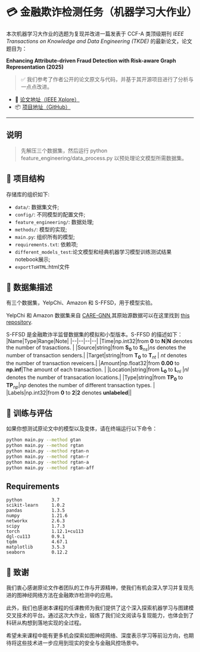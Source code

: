 # 💳 金融欺诈检测任务（机器学习大作业）

本次机器学习大作业的选题为复现并改进一篇发表于 CCF-A 类顶级期刊 *IEEE Transactions on Knowledge and Data Engineering (TKDE)* 的最新论文，论文题目为：

**Enhancing Attribute-driven Fraud Detection with Risk-aware Graph Representation (2025)**

> ✅ 我们参考了作者公开的论文原文与代码，并基于其开源项目进行了分析与一点点改进。

- 📄 [论文地址（IEEE Xplore）](https://ieeexplore.ieee.org/document/10470584)
- 📦 [项目地址（GitHub）](https://github.com/AI4Risk/antifraud)

---

## 说明
> 先解压三个数据集，然后运行 python feature_engineering/data_process.py 以预处理论文模型所需数据集。

## 📁 项目结构

存储库的组织如下:
- `data/`: 数据集文件;
- `config/`: 不同模型的配置文件;
- `feature_engineering/`: 数据处理;
- `methods/`: 模型的实现;
- `main.py`: 组织所有的模型;
- `requirements.txt`: 依赖项;
- `different_models_test`:论文模型和经典机器学习模型训练测试结果notebook展示;
- `exportToHTML`:html文件

## 📂 数据集描述

有三个数据集，YelpChi、Amazon 和 S-FFSD，用于模型实验。

<!-- YelpChi and Amazon can be downloaded from [here](https://github.com/YingtongDou/CARE-GNN/tree/master/data) or [dgl.data.FraudDataset](https://docs.dgl.ai/api/python/dgl.data.html#fraud-dataset).

Put them in `/data` directory and run `unzip /data/Amazon.zip` and `unzip /data/YelpChi.zip` to unzip the datasets. -->

YelpChi 和 Amazon 数据集来自 [CARE-GNN](https://dl.acm.org/doi/abs/10.1145/3340531.3411903),其原始源数据可以在这里找到 [this repository](https://github.com/YingtongDou/CARE-GNN/tree/master/data).

S-FFSD 是金融欺诈半监督数据集的模拟和小型版本。S-FFSD 的描述如下：
|Name|Type|Range|Note|
|--|--|--|--|
|Time|np.int32|from $\mathbf{0}$ to $\mathbf{N}$|$\mathbf{N}$ denotes the number of trasactions.  |
|Source|string|from $\mathbf{S_0}$ to $\mathbf{S}_{ns}$|$ns$ denotes the number of transaction senders.|
|Target|string|from $\mathbf{T_0}$  to $\mathbf{T}_{nt}$ | $nt$ denotes the number of transaction reveicers.|
|Amount|np.float32|from **0.00** to **np.inf**|The amount of each transaction. |
|Location|string|from $\mathbf{L_0}$  to $\mathbf{L}_{nl}$ |$nl$ denotes the number of transacation locations.|
|Type|string|from $\mathbf{TP_0}$ to $\mathbf{TP}_{np}$|$np$ denotes the number of different transaction types. |
|Labels|np.int32|from **0** to **2**|**2** denotes **unlabeled**||

## 🚀 训练与评估

如果你想测试原论文中的模型以及变体，请在终端运行以下命令：

```bash
python main.py --method gtan
python main.py --method rgtan
python main.py --method rgtan-n
python main.py --method rgtan-r
python main.py --method rgtan-a
python main.py --method rgtan-aff
```

## Requirements
```
python           3.7
scikit-learn     1.0.2
pandas           1.3.5
numpy            1.21.6
networkx         2.6.3
scipy            1.7.3
torch            1.12.1+cu113
dgl-cu113        0.9.1
tqdm             4.67.1
matplotlib       3.5.3
seaborn          0.12.2
```
## 🙏 致谢
我们衷心感谢原论文作者团队的工作与开源精神，使我们有机会深入学习并复现先进的图神经网络方法在金融欺诈检测中的应用。

此外，我们也感谢本课程的任课教师为我们提供了这个深入探索机器学习与图建模交叉技术的平台。通过这次大作业，锻炼了我们论文阅读与复现能力，也体会到了科研从构想到落地实现的全过程。

希望未来课程中能有更多机会探索如图神经网络、深度表示学习等前沿方向，也期待将这些技术进一步应用到现实的安全与金融风控场景中。
